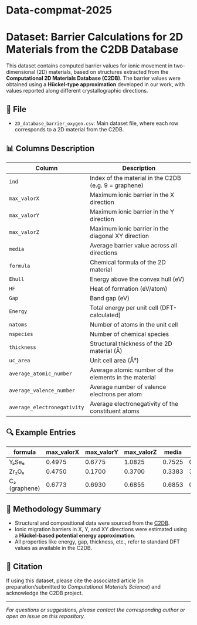 # Data-compmat-2025
# Dataset: Barrier Calculations for 2D Materials from the C2DB Database

This dataset contains computed barrier values for ionic movement in two-dimensional (2D) materials, based on structures extracted from the **Computational 2D Materials Database (C2DB)**. The barrier values were obtained using a **Hückel-type approximation** developed in our work, with values reported along different crystallographic directions.

## 📁 File

- `2D_database_barrier_oxygen.csv`: Main dataset file, where each row corresponds to a 2D material from the C2DB.

## 📊 Columns Description

| Column | Description |
|--------|-------------|
| `ind` | Index of the material in the C2DB (e.g. 9 = graphene) |
| `max_valorX` | Maximum ionic barrier in the X direction |
| `max_valorY` | Maximum ionic barrier in the Y direction |
| `max_valorZ` | Maximum ionic barrier in the diagonal XY direction |
| `media` | Average barrier value across all directions |
| `formula` | Chemical formula of the 2D material |
| `Ehull` | Energy above the convex hull (eV) |
| `HF` | Heat of formation (eV/atom) |
| `Gap` | Band gap (eV) |
| `Energy` | Total energy per unit cell (DFT-calculated) |
| `natoms` | Number of atoms in the unit cell |
| `nspecies` | Number of chemical species |
| `thickness` | Structural thickness of the 2D material (Å) |
| `uc_area` | Unit cell area (Å²) |
| `average_atomic_number` | Average atomic number of the elements in the material |
| `average_valence_number` | Average number of valence electrons per atom |
| `average_electronegativity` | Average electronegativity of the constituent atoms |

## 🔍 Example Entries

| formula | max_valorX | max_valorY | max_valorZ | media | Gap | Energy |
|---------|-------------|-------------|------------|--------|------|--------|
| Y₂Se₆   | 0.4975      | 0.6775      | 1.0825     | 0.7525 | 0.0  | -40.015 |
| Zr₂O₆   | 0.4750      | 0.1700      | 0.3700     | 0.3383 | 3.586| -65.407 |
| C₂ (graphene) | 0.6773 | 0.6930      | 0.6855     | 0.6853 | 0.0  | -18.454 |

## 🧪 Methodology Summary

- Structural and compositional data were sourced from the [C2DB](https://cmr.fysik.dtu.dk/c2db/).
- Ionic migration barriers in X, Y, and XY directions were estimated using a **Hückel-based potential energy approximation**.
- All properties like energy, gap, thickness, etc., refer to standard DFT values as available in the C2DB.

## 📎 Citation

If using this dataset, please cite the associated article (in preparation/submitted to *Computational Materials Science*) and acknowledge the C2DB project.

---

*For questions or suggestions, please contact the corresponding author or open an issue on this repository.*
